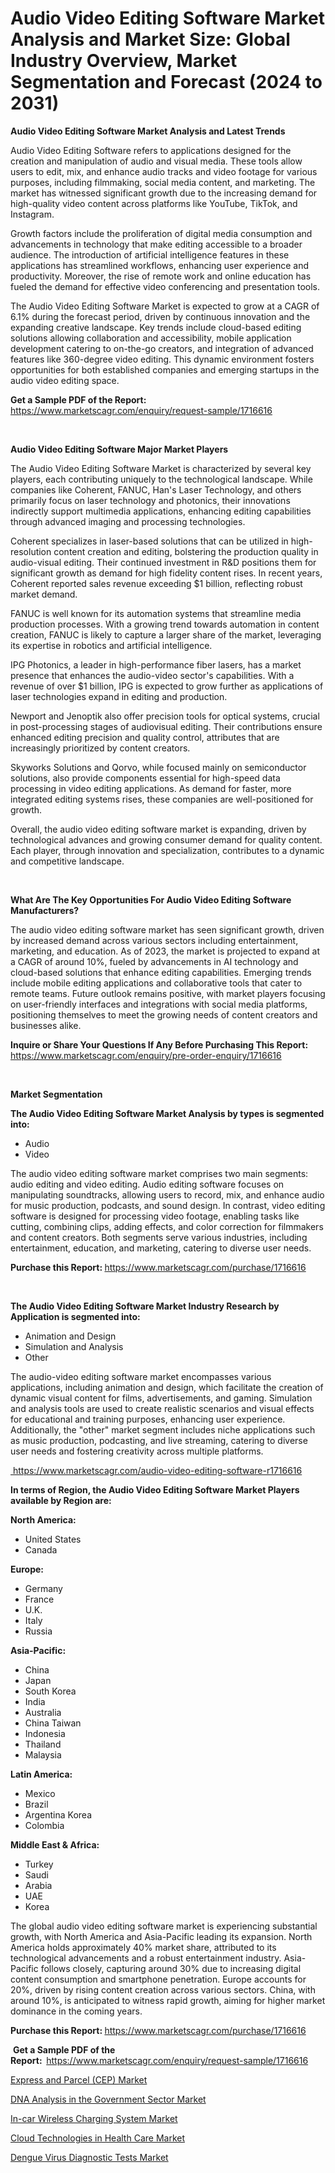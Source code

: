 <p><h1>Audio Video Editing Software Market Analysis and Market Size: Global Industry Overview, Market Segmentation and Forecast (2024 to 2031)</h1></p><p><strong>Audio Video Editing Software Market Analysis and Latest Trends</strong></p>
<p><p>Audio Video Editing Software refers to applications designed for the creation and manipulation of audio and visual media. These tools allow users to edit, mix, and enhance audio tracks and video footage for various purposes, including filmmaking, social media content, and marketing. The market has witnessed significant growth due to the increasing demand for high-quality video content across platforms like YouTube, TikTok, and Instagram. </p><p>Growth factors include the proliferation of digital media consumption and advancements in technology that make editing accessible to a broader audience. The introduction of artificial intelligence features in these applications has streamlined workflows, enhancing user experience and productivity. Moreover, the rise of remote work and online education has fueled the demand for effective video conferencing and presentation tools. </p><p>The Audio Video Editing Software Market is expected to grow at a CAGR of 6.1% during the forecast period, driven by continuous innovation and the expanding creative landscape. Key trends include cloud-based editing solutions allowing collaboration and accessibility, mobile application development catering to on-the-go creators, and integration of advanced features like 360-degree video editing. This dynamic environment fosters opportunities for both established companies and emerging startups in the audio video editing space.</p></p>
<p><strong>Get a Sample PDF of the Report:&nbsp;</strong> <a href="https://www.marketscagr.com/enquiry/request-sample/1716616?utm_campaign=1546&utm_medium=2&utm_source=Github&utm_content=ia&utm_term=10102024&utm_id=audio-video-editing-software">https://www.marketscagr.com/enquiry/request-sample/1716616</a></p>
<p>&nbsp;</p>
<p><strong>Audio Video Editing Software Major Market Players</strong></p>
<p><p>The Audio Video Editing Software Market is characterized by several key players, each contributing uniquely to the technological landscape. While companies like Coherent, FANUC, Han's Laser Technology, and others primarily focus on laser technology and photonics, their innovations indirectly support multimedia applications, enhancing editing capabilities through advanced imaging and processing technologies.</p><p>Coherent specializes in laser-based solutions that can be utilized in high-resolution content creation and editing, bolstering the production quality in audio-visual editing. Their continued investment in R&D positions them for significant growth as demand for high fidelity content rises. In recent years, Coherent reported sales revenue exceeding $1 billion, reflecting robust market demand.</p><p>FANUC is well known for its automation systems that streamline media production processes. With a growing trend towards automation in content creation, FANUC is likely to capture a larger share of the market, leveraging its expertise in robotics and artificial intelligence.</p><p>IPG Photonics, a leader in high-performance fiber lasers, has a market presence that enhances the audio-video sector's capabilities. With a revenue of over $1 billion, IPG is expected to grow further as applications of laser technologies expand in editing and production.</p><p>Newport and Jenoptik also offer precision tools for optical systems, crucial in post-processing stages of audiovisual editing. Their contributions ensure enhanced editing precision and quality control, attributes that are increasingly prioritized by content creators.</p><p>Skyworks Solutions and Qorvo, while focused mainly on semiconductor solutions, also provide components essential for high-speed data processing in video editing applications. As demand for faster, more integrated editing systems rises, these companies are well-positioned for growth.</p><p>Overall, the audio video editing software market is expanding, driven by technological advances and growing consumer demand for quality content. Each player, through innovation and specialization, contributes to a dynamic and competitive landscape.</p></p>
<p>&nbsp;</p>
<p><strong>What Are The Key Opportunities For Audio Video Editing Software Manufacturers?</strong></p>
<p><p>The audio video editing software market has seen significant growth, driven by increased demand across various sectors including entertainment, marketing, and education. As of 2023, the market is projected to expand at a CAGR of around 10%, fueled by advancements in AI technology and cloud-based solutions that enhance editing capabilities. Emerging trends include mobile editing applications and collaborative tools that cater to remote teams. Future outlook remains positive, with market players focusing on user-friendly interfaces and integrations with social media platforms, positioning themselves to meet the growing needs of content creators and businesses alike.</p></p>
<p><strong>Inquire or Share Your Questions If Any Before Purchasing This Report:</strong> <a href="https://www.marketscagr.com/enquiry/pre-order-enquiry/1716616?utm_campaign=1546&utm_medium=2&utm_source=Github&utm_content=ia&utm_term=10102024&utm_id=audio-video-editing-software">https://www.marketscagr.com/enquiry/pre-order-enquiry/1716616</a></p>
<p>&nbsp;</p>
<p><strong>Market Segmentation</strong></p>
<p><strong>The Audio Video Editing Software Market Analysis by types is segmented into:</strong></p>
<p><ul><li>Audio</li><li>Video</li></ul></p>
<p><p>The audio video editing software market comprises two main segments: audio editing and video editing. Audio editing software focuses on manipulating soundtracks, allowing users to record, mix, and enhance audio for music production, podcasts, and sound design. In contrast, video editing software is designed for processing video footage, enabling tasks like cutting, combining clips, adding effects, and color correction for filmmakers and content creators. Both segments serve various industries, including entertainment, education, and marketing, catering to diverse user needs.</p></p>
<p><strong>Purchase this Report:&nbsp;</strong><a href="https://www.marketscagr.com/purchase/1716616?utm_campaign=1546&utm_medium=2&utm_source=Github&utm_content=ia&utm_term=10102024&utm_id=audio-video-editing-software">https://www.marketscagr.com/purchase/1716616</a></p>
<p>&nbsp;</p>
<p><strong>The Audio Video Editing Software Market Industry Research by Application is segmented into:</strong></p>
<p><ul><li>Animation and Design</li><li>Simulation and Analysis</li><li>Other</li></ul></p>
<p><p>The audio-video editing software market encompasses various applications, including animation and design, which facilitate the creation of dynamic visual content for films, advertisements, and gaming. Simulation and analysis tools are used to create realistic scenarios and visual effects for educational and training purposes, enhancing user experience. Additionally, the "other" market segment includes niche applications such as music production, podcasting, and live streaming, catering to diverse user needs and fostering creativity across multiple platforms.</p></p>
<p><a href="https://www.marketscagr.com/audio-video-editing-software-r1716616?utm_campaign=1546&utm_medium=2&utm_source=Github&utm_content=ia&utm_term=10102024&utm_id=audio-video-editing-software">&nbsp;https://www.marketscagr.com/audio-video-editing-software-r1716616</a></p>
<p><strong>In terms of Region, the Audio Video Editing Software Market Players available by Region are:</strong></p>
<p>
    <p> <strong> North America: </strong>
        <ul>
            <li>United States</li>
            <li>Canada</li>
        </ul>
        </p> 
    <p> <strong> Europe: </strong>
        <ul>
            <li>Germany</li>
            <li>France</li>
            <li>U.K.</li>
            <li>Italy</li>
            <li>Russia</li>
        </ul>
        </p> 
    <p> <strong> Asia-Pacific: </strong>
        <ul>
            <li>China</li>
            <li>Japan</li>
            <li>South Korea</li>
            <li>India</li>
            <li>Australia</li>
            <li>China Taiwan</li>
            <li>Indonesia</li>
            <li>Thailand</li>
            <li>Malaysia</li>
        </ul>
        </p> 
    <p> <strong> Latin America: </strong>
        <ul>
            <li>Mexico</li>
            <li>Brazil</li>
            <li>Argentina Korea</li>
            <li>Colombia</li>
        </ul>
        </p> 
    <p> <strong> Middle East & Africa: </strong>
        <ul>
            <li>Turkey</li>
            <li>Saudi</li>
            <li>Arabia</li>
            <li>UAE</li>
            <li>Korea</li>
        </ul>
    </p>
    </p>
<p><p>The global audio video editing software market is experiencing substantial growth, with North America and Asia-Pacific leading its expansion. North America holds approximately 40% market share, attributed to its technological advancements and a robust entertainment industry. Asia-Pacific follows closely, capturing around 30% due to increasing digital content consumption and smartphone penetration. Europe accounts for 20%, driven by rising content creation across various sectors. China, with around 10%, is anticipated to witness rapid growth, aiming for higher market dominance in the coming years.</p></p>
<p><strong>Purchase this Report: </strong><a href="https://www.marketscagr.com/purchase/1716616?utm_campaign=1546&utm_medium=2&utm_source=Github&utm_content=ia&utm_term=10102024&utm_id=audio-video-editing-software">https://www.marketscagr.com/purchase/1716616</a></p>
<p>&nbsp;<strong>Get a Sample PDF of the Report:&nbsp;&nbsp;</strong><a href="https://www.marketscagr.com/enquiry/request-sample/1716616?utm_campaign=1546&utm_medium=2&utm_source=Github&utm_content=ia&utm_term=10102024&utm_id=audio-video-editing-software">https://www.marketscagr.com/enquiry/request-sample/1716616</a></p>
<p><strong></strong></p>
<p><p><a href="https://www.linkedin.com/pulse/express-parcel-cep-industry-forecast-market-shifts-strategic-53bme?utm_campaign=1546&utm_medium=2&utm_source=Github&utm_content=ia&utm_term=10102024&utm_id=audio-video-editing-software">Express and Parcel (CEP) Market</a></p><p><a href="https://www.linkedin.com/pulse/regulatory-landscape-its-influence-global-dna-analysis-baf6e?utm_campaign=1546&utm_medium=2&utm_source=Github&utm_content=ia&utm_term=10102024&utm_id=audio-video-editing-software">DNA Analysis in the Government Sector Market</a></p><p><a href="https://www.linkedin.com/pulse/consumer-behavior-shifts-in-car-wireless-charging-system-market-bcose?utm_campaign=1546&utm_medium=2&utm_source=Github&utm_content=ia&utm_term=10102024&utm_id=audio-video-editing-software">In-car Wireless Charging System Market</a></p><p><a href="https://www.linkedin.com/pulse/cloud-technologies-health-care-industry-forecast-market-shifts-yem9e?utm_campaign=1546&utm_medium=2&utm_source=Github&utm_content=ia&utm_term=10102024&utm_id=audio-video-editing-software">Cloud Technologies in Health Care Market</a></p><p><a href="https://www.linkedin.com/pulse/evaluating-global-dengue-virus-diagnostic-tests-market-trends-c8u6e?utm_campaign=1546&utm_medium=2&utm_source=Github&utm_content=ia&utm_term=10102024&utm_id=audio-video-editing-software">Dengue Virus Diagnostic Tests Market</a></p></p>
